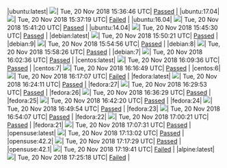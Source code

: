|ubuntu:latest| ![](https://cdn.rawgit.com/Neilpang/acmetest/master/status/ubuntu-latest.svg?1542728206)| Tue, 20 Nov 2018 15:36:46 UTC| [Passed](https://github.com/Neilpang/acmetest/blob/master/logs/ubuntu-latest.out) |
|ubuntu:17.04| ![](https://cdn.rawgit.com/Neilpang/acmetest/master/status/ubuntu-17.04.svg?1542728239)| Tue, 20 Nov 2018 15:37:19 UTC| [Failed](https://github.com/Neilpang/acmetest/blob/master/logs/ubuntu-17.04.out) |
|ubuntu:16.04| ![](https://cdn.rawgit.com/Neilpang/acmetest/master/status/ubuntu-16.04.svg?1542728480)| Tue, 20 Nov 2018 15:41:20 UTC| [Passed](https://github.com/Neilpang/acmetest/blob/master/logs/ubuntu-16.04.out) |
|ubuntu:14.04| ![](https://cdn.rawgit.com/Neilpang/acmetest/master/status/ubuntu-14.04.svg?1542728730)| Tue, 20 Nov 2018 15:45:30 UTC| [Passed](https://github.com/Neilpang/acmetest/blob/master/logs/ubuntu-14.04.out) |
|debian:latest| ![](https://cdn.rawgit.com/Neilpang/acmetest/master/status/debian-latest.svg?1542729021)| Tue, 20 Nov 2018 15:50:21 UTC| [Passed](https://github.com/Neilpang/acmetest/blob/master/logs/debian-latest.out) |
|debian:9| ![](https://cdn.rawgit.com/Neilpang/acmetest/master/status/debian-9.svg?1542729296)| Tue, 20 Nov 2018 15:54:56 UTC| [Passed](https://github.com/Neilpang/acmetest/blob/master/logs/debian-9.out) |
|debian:8| ![](https://cdn.rawgit.com/Neilpang/acmetest/master/status/debian-8.svg?1542729506)| Tue, 20 Nov 2018 15:58:26 UTC| [Passed](https://github.com/Neilpang/acmetest/blob/master/logs/debian-8.out) |
|debian:7| ![](https://cdn.rawgit.com/Neilpang/acmetest/master/status/debian-7.svg?1542729756)| Tue, 20 Nov 2018 16:02:36 UTC| [Passed](https://github.com/Neilpang/acmetest/blob/master/logs/debian-7.out) |
|centos:latest| ![](https://cdn.rawgit.com/Neilpang/acmetest/master/status/centos-latest.svg?1542730176)| Tue, 20 Nov 2018 16:09:36 UTC| [Passed](https://github.com/Neilpang/acmetest/blob/master/logs/centos-latest.out) |
|centos:7| ![](https://cdn.rawgit.com/Neilpang/acmetest/master/status/centos-7.svg?1542730609)| Tue, 20 Nov 2018 16:16:49 UTC| [Passed](https://github.com/Neilpang/acmetest/blob/master/logs/centos-7.out) |
|centos:6| ![](https://cdn.rawgit.com/Neilpang/acmetest/master/status/centos-6.svg?1542730627)| Tue, 20 Nov 2018 16:17:07 UTC| [Failed](https://github.com/Neilpang/acmetest/blob/master/logs/centos-6.out) |
|fedora:latest| ![](https://cdn.rawgit.com/Neilpang/acmetest/master/status/fedora-latest.svg?1542731051)| Tue, 20 Nov 2018 16:24:11 UTC| [Passed](https://github.com/Neilpang/acmetest/blob/master/logs/fedora-latest.out) |
|fedora:27| ![](https://cdn.rawgit.com/Neilpang/acmetest/master/status/fedora-27.svg?1542731393)| Tue, 20 Nov 2018 16:29:53 UTC| [Passed](https://github.com/Neilpang/acmetest/blob/master/logs/fedora-27.out) |
|fedora:26| ![](https://cdn.rawgit.com/Neilpang/acmetest/master/status/fedora-26.svg?1542731789)| Tue, 20 Nov 2018 16:36:29 UTC| [Passed](https://github.com/Neilpang/acmetest/blob/master/logs/fedora-26.out) |
|fedora:25| ![](https://cdn.rawgit.com/Neilpang/acmetest/master/status/fedora-25.svg?1542732140)| Tue, 20 Nov 2018 16:42:20 UTC| [Passed](https://github.com/Neilpang/acmetest/blob/master/logs/fedora-25.out) |
|fedora:24| ![](https://cdn.rawgit.com/Neilpang/acmetest/master/status/fedora-24.svg?1542732594)| Tue, 20 Nov 2018 16:49:54 UTC| [Passed](https://github.com/Neilpang/acmetest/blob/master/logs/fedora-24.out) |
|fedora:23| ![](https://cdn.rawgit.com/Neilpang/acmetest/master/status/fedora-23.svg?1542732847)| Tue, 20 Nov 2018 16:54:07 UTC| [Passed](https://github.com/Neilpang/acmetest/blob/master/logs/fedora-23.out) |
|fedora:22| ![](https://cdn.rawgit.com/Neilpang/acmetest/master/status/fedora-22.svg?1542733221)| Tue, 20 Nov 2018 17:00:21 UTC| [Passed](https://github.com/Neilpang/acmetest/blob/master/logs/fedora-22.out) |
|fedora:21| ![](https://cdn.rawgit.com/Neilpang/acmetest/master/status/fedora-21.svg?1542733651)| Tue, 20 Nov 2018 17:07:31 UTC| [Passed](https://github.com/Neilpang/acmetest/blob/master/logs/fedora-21.out) |
|opensuse:latest| ![](https://cdn.rawgit.com/Neilpang/acmetest/master/status/opensuse-latest.svg?1542733982)| Tue, 20 Nov 2018 17:13:02 UTC| [Passed](https://github.com/Neilpang/acmetest/blob/master/logs/opensuse-latest.out) |
|opensuse:42.2| ![](https://cdn.rawgit.com/Neilpang/acmetest/master/status/opensuse-42.2.svg?1542734249)| Tue, 20 Nov 2018 17:17:29 UTC| [Passed](https://github.com/Neilpang/acmetest/blob/master/logs/opensuse-42.2.out) |
|opensuse:42.1| ![](https://cdn.rawgit.com/Neilpang/acmetest/master/status/opensuse-42.1.svg?1542734381)| Tue, 20 Nov 2018 17:19:41 UTC| [Failed](https://github.com/Neilpang/acmetest/blob/master/logs/opensuse-42.1.out) |
|alpine:latest| ![](https://cdn.rawgit.com/Neilpang/acmetest/master/status/alpine-latest.svg?1542734718)| Tue, 20 Nov 2018 17:25:18 UTC| [Failed](https://github.com/Neilpang/acmetest/blob/master/logs/alpine-latest.out) |
